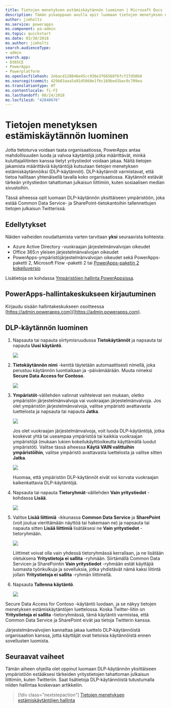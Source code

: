 ```yaml
---
title: Tietojen menetyksen estämiskäytännön luominen | Microsoft Docs
description: Tämän pikaoppaan avulla opit luomaan tietojen menetyksen estämiskäytännön PowerAppsissa
author: jimholtz
ms.service: powerapps
ms.component: pa-admin
ms.topic: quickstart
ms.date: 03/30/2018
ms.author: jimholtz
search.audienceType:
- admin
search.app:
- D365CE
- PowerApps
- Powerplatform
ms.openlocfilehash: 2ebacd128846e45cc936e3f66560f6fcf27d50b8
ms.sourcegitcommit: 429b83aaa5a91d5868e1fbc169bed1bac0c709ea
ms.translationtype: HT
ms.contentlocale: fi-FI
ms.lasthandoff: 08/24/2018
ms.locfileid: "42840676"
---
```

# <a name="create-a-data-loss-prevention-dlp-policy"></a>Tietojen menetyksen estämiskäytännön luominen
Jotta tietoturva voidaan taata organisaatiossa, PowerApps antaa mahdollisuuden luoda ja valvoa käytäntöjä jotka määrittävät, minkä kuluttajaliitinten kanssa tietyt yritystiedot voidaan jakaa. Näitä tietojen jakamista määrittäviä käytäntöjä kutsutaan tietojen menetyksen estämiskäytännöiksi (DLP-käytännöt). DLP-käytännöt varmistavat, että tietoa hallitaan yhtenäisellä tavalla koko organisaatiossa. Käytännöt estävät tärkeän yritystiedon tahattoman julkaisun liittimiin, kuten sosiaalisen median sivustoihin.

Tässä aiheessa opit luomaan DLP-käytännön yksittäiseen ympäristöön, joka estää Common Data Service- ja SharePoint-tietokantoihin tallennettujen tietojen julkaisun Twitterissä.

## <a name="prerequisites"></a>Edellytykset
Näiden vaiheiden noudattamista varten tarvitaan **yksi** seuraavista kohteista:
* Azure Active Directory -vuokraajan järjestelmänvalvojan oikeudet
* Office 365:n yleisen järjestelmänvalvojan oikeudet
* PowerApps-ympäristöjärjestelmänvalvojan oikeudet sekä PowerApps-paketti 2, Microsoft Flow -paketti 2 tai [PowerApps-paketin 2 kokeiluversio](https://web.powerapps.com/signup?redirect=marketing&email=)

Lisätietoja on kohdassa [Ympäristöjen hallinta PowerAppsissa](environments-administration.md).

## <a name="sign-in-to-the-powerapps-admin-center"></a>PowerApps-hallintakeskukseen kirjautuminen
Kirjaudu sisään hallintakeskukseen osoitteessa [https://admin.powerapps.com]([https://admin.powerapps.com).

## <a name="create-a-dlp-policy"></a>DLP-käytännön luominen
1. Napsauta tai napauta siirtymisruudussa **Tietokäytännöt** ja napsauta tai napauta **Uusi käytäntö**.

    ![](./media/create-dlp-policy/new-data-policy.png)
2. **Tietokäytännön nimi** -kenttä täytetään automaattisesti nimellä, joka perustuu käytännön luontiaikaan ja -päivämäärään. Muuta nimeksi **Secure Data Access for Contoso**.

    ![](./media/create-dlp-policy/policy-name.png)
3. **Ympäristöt**-välilehden valinnat vaihtelevat sen mukaan, oletko ympäristön järjestelmänvalvoja vai vuokraajan järjestelmänvalvoja. Jos olet ympäristön järjestelmänvalvoja, valitse ympäristö avattavasta luettelosta ja napsauta tai napauta **Jatka**.

    ![](./media/create-dlp-policy/select-environment.png)

    Jos olet vuokraajan järjestelmänvalvoja, voit luoda DLP-käytäntöjä, jotka koskevat yhtä tai useampaa ympäristöä tai kaikkia vuokraajan ympäristöjä (mukaan lukien kokeilukäyttöoikeutta käyttämällä luodut ympäristöt). Valitse tässä aiheessa **Käytä VAIN valittuihin ympäristöihin**, valitse ympäristö avattavasta luettelosta ja valitse sitten **Jatka**.

    ![](./media/create-dlp-policy/select-environment-tenant.png)

    Huomaa, että ympäristön DLP-käytännöt eivät voi korvata vuokraajan kaikenkattavia DLP-käytäntöjä.
4. Napsauta tai napauta **Tietoryhmät**-välilehden **Vain yritystiedot** -kohdassa **Lisää**.

    ![](./media/create-dlp-policy/data-groups.png)
5. Valitse **Lisää liittimiä** -ikkunassa **Common Data Service** ja **SharePoint** (voit joutua vierittämään näyttöä tai hakemaan ne) ja napsauta tai napauta sitten **Lisää liittimiä** lisätäksesi ne **Vain yritystiedot** -tietoryhmään.

    ![](./media/create-dlp-policy/add-connectors.png)

    Liittimet voivat olla vain yhdessä tietoryhmässä kerrallaan, ja ne lisätään oletuksena **Yritystietoja ei sallita** -ryhmään. Siirtämällä Common Data Servicen ja SharePointin **Vain yritystiedot** -ryhmään estät käyttäjiä luomasta työnkulkuja ja sovelluksia, jotka yhdistävät nämä kaksi liitintä jollain **Yritystietoja ei sallita** -ryhmän liittimellä.

6. Napsauta **Tallenna käytäntö**.

    ![](./media/create-dlp-policy/save-policy.png)

Secure Data Access for Contoso -käytäntö luodaan, ja se näkyy tietojen menetyksen estämiskäytäntöjen luettelossa. Koska Twitter-liitin on **Yritystietoja ei sallita** -tietoryhmässä, tämä käytäntö varmistaa, että Common Data Service ja SharePoint eivät jaa tietoja Twitterin kanssa.

Järjestelmänvalvojien kannattaa jakaa luettelo DLP-käytännöistä organisaation kanssa, jotta käyttäjät ovat tietoisia käytännöistä ennen sovellusten luomista.

## <a name="next-steps"></a>Seuraavat vaiheet
Tämän aiheen ohjeilla olet oppinut luomaan DLP-käytännön yksittäiseen ympäristöön estääksesi tärkeiden yritystietojen tahattoman julkaisun liittimiin, kuten Twitteriin. Saat lisätietoja DLP-käytännöistä tutustumalla niiden hallintaa koskevaan artikkeliin.

> [!div class="nextstepaction"]
> [Tietojen menetyksen estämiskäytäntöjen hallinta](prevent-data-loss.md)
